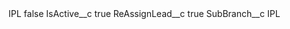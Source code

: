 <?xml version="1.0" encoding="UTF-8"?>
<CustomMetadata xmlns="http://soap.sforce.com/2006/04/metadata" xmlns:xsi="http://www.w3.org/2001/XMLSchema-instance" xmlns:xsd="http://www.w3.org/2001/XMLSchema">
    <label>IPL</label>
    <protected>false</protected>
    <values>
        <field>IsActive__c</field>
        <value xsi:type="xsd:boolean">true</value>
    </values>
    <values>
        <field>ReAssignLead__c</field>
        <value xsi:type="xsd:boolean">true</value>
    </values>
    <values>
        <field>SubBranch__c</field>
        <value xsi:type="xsd:string">IPL</value>
    </values>
</CustomMetadata>
